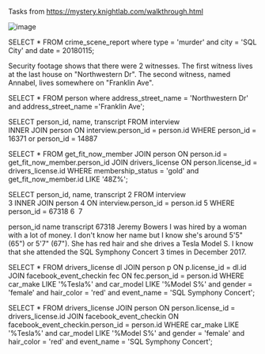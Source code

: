 Tasks from https://mystery.knightlab.com/walkthrough.html


![image](https://user-images.githubusercontent.com/32721917/146020484-337a73e6-d58c-42f6-a405-efa3cfe302a3.png)


SELECT * FROM crime_scene_report
where type = 'murder'
and city = 'SQL City'
and date = 20180115;


Security footage shows that there were 2 witnesses. 
The first witness lives at the last house on "Northwestern Dr". 
The second witness, named Annabel, lives somewhere on "Franklin Ave".


SELECT * FROM person
where address_street_name = 'Northwestern Dr' 
and address_street_name ='Franklin Ave';


SELECT person_id, name, transcript
FROM interview  
INNER JOIN person
ON interview.person_id = person.id
WHERE person_id = 16371 
or person_id = 14887

SELECT *
FROM get_fit_now_member
JOIN person
ON person.id = get_fit_now_member.person_id
JOIN drivers_license
ON person.license_id = drivers_license.id
WHERE membership_status = 'gold' and get_fit_now_member.id LIKE '48Z%';



SELECT person_id, name, transcript
2
FROM interview  
3
INNER JOIN person
4
ON interview.person_id = person.id
5
WHERE person_id = 67318 
6
​
7
​

person_id	name	transcript
67318	Jeremy Bowers	I was hired by a woman with a lot of money. I don't know her name but I know she's around 5'5" (65") or 5'7" (67"). She has red hair and she drives a Tesla Model S. I know that she attended the SQL Symphony Concert 3 times in December 2017.


SELECT *
FROM drivers_license dl
JOIN person p
ON p.license_id = dl.id
JOIN facebook_event_checkin fec
ON fec.person_id = person.id
WHERE car_make LIKE '%Tesla%' and car_model LIKE '%Model S%'
and gender = 'female' 
and hair_color = 'red' 
and event_name = 'SQL Symphony Concert';


SELECT *
FROM drivers_license
JOIN person
ON person.license_id = drivers_license.id
JOIN facebook_event_checkin
ON facebook_event_checkin.person_id = person.id
WHERE car_make LIKE '%Tesla%' and car_model LIKE '%Model S%'
and gender = 'female' and hair_color = 'red' and event_name = 'SQL Symphony Concert';
